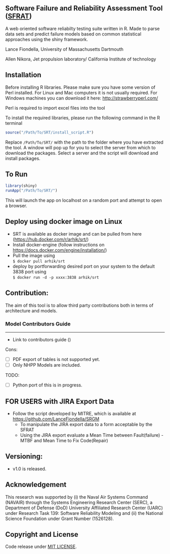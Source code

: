 Software Failure and Reliability Assessment Tool ([SFRAT](http://sasdlc.org))
--------------------------------

A web oriented software reliabilty testing suite written in R. Made to parse data sets and predict failure models based on common statistical approaches using the shiny framework.

Lance Fiondella, University of Massachusetts Dartmouth

Allen Nikora, Jet propulsion laboratory/ California Institute of technology


Installation
-------
Before installing R libraries. Please make sure you have some version of Perl installed. For Linux and Mac computers it is not usually required. For Windows machines you can download it here: http://strawberryperl.com/

Perl is required to import excel files into the tool

To install the required libraries, please run the following command in the R terminal
```R
source("/Path/To/SRT/install_script.R")
```
Replace `/Path/To/SRT/` with the path to the folder where you have extracted the tool. 
A window will pop up for you to select the server from which to download the packages. Select a server and the script will download and install packages.

 

To Run
-------

```R
library(shiny)  
runApp("/Path/To/SRT/")
```
This will launch the app on localhost on a random port and attempt to open a browser.

Deploy using docker image on Linux
-----------------------------
- SRT is available as docker image and can be pulled from here (https://hub.docker.com/r/arhik/srt/)
- Install docker-engine (follow instructions on https://docs.docker.com/engine/installation/)
- Pull the image using </br>
```$ docker pull arhik/srt```
- deploy by portforwarding desired port on your system to the default 3838 port using </br>
```$ docker run -d -p xxxx:3838 arhik/srt```


Contribution:
-------------
The aim of this tool is to allow third party contributions both in terms of architecture and models.

### Model Contributors Guide
--------------------------
- Link to contributors guide ()

Cons:
- [ ] PDF export of tables is not supported yet.
- [ ] Only NHPP Models are included.

TODO:

- [ ] Python port of this is in progress.

FOR USERS with JIRA Export Data
-------
- Follow the script developed by MITRE, which is available at https://github.com/LanceFiondella/SRGM 
     - To manipulate the JIRA export data to a form acceptable by the SFRAT
     - Using the JIRA export evaluate a Mean Time between Fault(failure) - MTBF and Mean Time to Fix Code(Repair) 

Versioning:
----------
- v1.0 is released.

Acknowledgement
--------------
This research was supported by (i) the Naval Air Systems Command (NAVAIR) through the Systems Engineering Research Center (SERC), a Department of Defense (DoD) University Affiliated Research Center (UARC) under Research Task 139: Software Reliability Modeling and (ii) the National Science Foundation under Grant Number (1526128).



Copyright and License
----------------------
Code release under [MIT LICENSE](https://github.com/LanceFiondella/srt.core/blob/master/LICENSE.md). 
